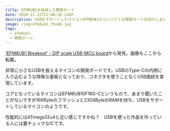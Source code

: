 ```yaml
---
title: EFM8UB1を採用した開発ボード
date: 2020-11-22T22:00:26.238Z
description: USBをサポートしたマイコンEFM8UB1のコンパクトな開発ボードを紹介します。
image: /img/efm8ub1_thumb.jpg
tags:
  - efm8ub1
  - 開発ボード
---
```

['EFM8UB1 Breakout' - DIP scale USB-MCU board](http://osafune.github.io/efm8ub1_breakout.html)から発見。画像もここから転載。

非常に小さなUSBを扱えるマイコンの開発ボードです。USBのType-Cの内側に入り込むような特殊な基板となっており、コネクタを使うことなくUSB接続を実現しています。

コアとなっているマイコンはEFM8UB10F16G-Cというもので、あまり聞いたことがないですが16KByteのフラッシュと2304ByteのRAMを持ち、USBをサポートしているマイコンのようです。

性能的にはATmega32u4と近い感じですかね？　USBを使った作品を作っている人には要チェックなICです。
